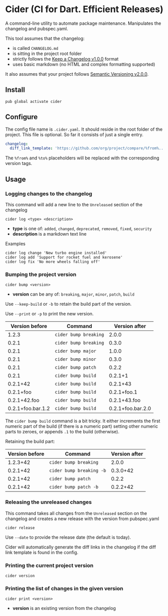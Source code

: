 # Cider (CI for Dart. Efficient Releases)
A command-line utility to automate package maintenance. Manipulates the changelog and pubspec.yaml.

This tool assumes that the changelog:
 - is called `CHANGELOG.md`
 - is sitting in the project root folder
 - strictly follows the [Keep a Changelog v1.0.0](https://keepachangelog.com/en/1.0.0/) format
 - uses basic markdown (no HTML and complex formatting supported) 
 
It also assumes that your project follows [Semantic Versioning v2.0.0](https://semver.org/spec/v2.0.0.html).

## Install
```
pub global activate cider
```
## Configure
The config file name is `.cider.yaml`. It should reside in the root folder of the project. This file is optional. 
So far it consists of just a single entry.
```yaml
changelog:
  diff_link_template: 'https://github.com/org/project/compare/%from%...%to%'
```

The `%from%` and `%to%` placeholders will be replaced with the corresponding version tags.
## Usage
### Logging changes to the changelog
This command will add a new line to the `Unreleased` section of the changelog
```
cider log <type> <description>
```
 - **type** is one of: `added`, `changed`, `deprecated`, `removed`, `fixed`, `security`
 - **description** is a markdown text line

Examples
```
cider log change 'New turbo engine installed'
cider log add 'Support for rocket fuel and kerosene'
cider log fix 'No more wheels falling off'
```

### Bumping the project version
```
cider bump <version>
```
- **version** can be any of: `breaking`, `major`, `minor`, `patch`, `build`

Use `--keep-build` or `-b` to retain the build part of the version.

Use `--print` or `-p` to print the new version.

Version before | Command | Version after
--- | --- | ---
1.2.3 | `cider bump breaking`  | 2.0.0
0.2.1 | `cider bump breaking`  | 0.3.0
0.2.1 | `cider bump major`     | 1.0.0
0.2.1 | `cider bump minor`     | 0.3.0
0.2.1 | `cider bump patch`     | 0.2.2
0.2.1 | `cider bump build`     | 0.2.1+1
0.2.1+42 | `cider bump build`     | 0.2.1+43
0.2.1+foo | `cider bump build`     | 0.2.1+foo.1
0.2.1+42.foo | `cider bump build`     | 0.2.1+43.foo
0.2.1+foo.bar.1.2 | `cider bump build`     | 0.2.1+foo.bar.2.0

The `cider bump build` command is a bit tricky. It either increments the first numeric part of the build (if there is a 
numeric part) setting other numeric parts to zeroes, or appends `.1` to the build (otherwise).

Retaining the build part:

Version before | Command | Version after
--- | --- | ---
1.2.3+42 | `cider bump breaking`       | 2.0.0
0.2.1+42 | `cider bump breaking -b`    | 0.3.0+42
0.2.1+42 | `cider bump patch`          | 0.2.2
0.2.1+42 | `cider bump patch -b`       | 0.2.2+42

### Releasing the unreleased changes
This command takes all changes from the `Unreleased` section on the changelog and creates a new release with the
version from pubspec.yaml

```
cider release
```

Use `--date` to provide the release date (the default is today).

Cider will automatically generate the diff links in the changelog if the diff link template is found in the config.

### Printing the current project version
```
cider version
```

### Printing the list of changes in the given version
```
cider print <version>
```
- **version** is an existing version from the changelog